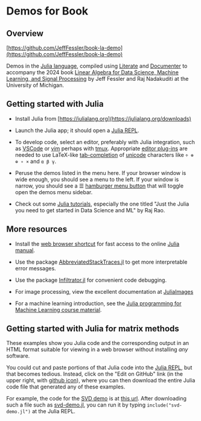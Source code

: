 
# Demos for Book

## Overview

[https://github.com/JeffFessler/book-la-demo](https://github.com/JeffFessler/book-la-demo)

Demos
in the
[Julia language](https://julialang.org),
compiled using
[Literate](https://github.com/fredrikekre/Literate.jl)
and
[Documenter](https://github.com/JuliaDocs/Documenter.jl)
to accompany the 2024 book
[Linear Algebra for Data Science, Machine Learning, and Signal Processing](https://www.cambridge.org/highereducation/books/linear-algebra-for-data-science-machine-learning-and-signal-processing/1D558680AF26ED577DBD9C4B5F1D0FED#overview)
by Jeff Fessler
and Raj Nadakuditi
at the University of Michigan.


## Getting started with Julia

* Install Julia from
  [https://julialang.org](https://julialang.org/downloads)

* Launch the Julia app;
  it should open a
  [Julia REPL](https://docs.julialang.org/en/v1/stdlib/REPL).

* To develop code, select an editor, preferably with Julia integration, such as
  [VSCode](https://www.julia-vscode.org)
  or [vim](https://github.com/JuliaEditorSupport/julia-vim)
  perhaps with
  [tmux](https://discourse.julialang.org/t/julia-vim-tutorial-for-newbies/36636).
  Appropriate
  [editor plug-ins](https://github.com/JuliaEditorSupport)
  are needed to use LaTeX-like
  [tab-completion](https://docs.julialang.org/en/v1/stdlib/REPL/#Tab-completion)
  of
  [unicode](https://docs.julialang.org/en/v1/manual/unicode-input/#Unicode-Input)
  characters like `÷ ⊗ ⊕ ∘ ×` and `α β γ`.

* Peruse the demos listed in the menu here.
  If your browser window is wide enough,
  you should see a menu to the left.
  If your window is narrow,
  you should see a ☰
  [hamburger menu button](https://en.wikipedia.org/wiki/Hamburger_button)
  that will toggle open the demos menu sidebar.

* Check out some [Julia tutorials](https://julialang.org/learning/tutorials),
  especially the one titled
  "Just the Julia you need to get started in Data Science and ML" by Raj Rao.


## More resources

* Install the
  [web browser shortcut](https://discourse.julialang.org/t/how-to-search-the-manual-more-efficiently/19314)
  for fast access to the online
  [Julia manual](https://docs.julialang.org/en/v1).

* Use the package
  [AbbreviatedStackTraces.jl](https://github.com/BioTurboNick/AbbreviatedStackTraces.jl)
  to get more interpretable error messages.

* Use the package
  [Infiltrator.jl](https://github.com/JuliaDebug/Infiltrator.jl)
  for convenient code debugging.

* For image processing,
  view the excellent documentation at
  [JuliaImages](https://juliaimages.org)

* For a machine learning introduction, see the
  [Julia programming for Machine Learning course material](https://github.com/adrhill/julia-ml-course).


## Getting started with Julia for matrix methods

These examples show you Julia code
and the corresponding output
in an HTML format suitable for viewing
in a web browser
without installing *any* software.

You could cut and paste portions of that Julia code
into the
[Julia REPL](https://docs.julialang.org/en/v1/stdlib/REPL),
but that becomes tedious.
Instead,
click on the "Edit on GitHub" link
(in the upper right, with
[github icon](https://github.githubassets.com/images/modules/logos_page/GitHub-Mark.png)),
where you can then download the entire Julia code file
that generated any of these examples.

For example,
the code for the
[SVD demo](https://jefffessler.github.io/book-la-demo/generated/demos/04/svd-diff)
is at
[this url](https://github.com/JeffFessler/book-la-demo/blob/main/docs/lit/demos/04/svd-diff.jl).
After downloading such a file such as
[svd-demo.jl](https://github.com/JeffFessler/book-la-demo/blob/main/docs/lit/demos/04/svd-diff.jl),
you can run it
by typing
`include("svd-demo.jl")`
at the Julia REPL.
